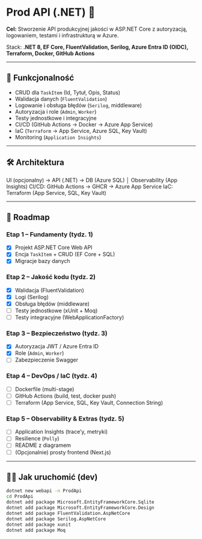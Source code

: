 # Prod API (.NET) 🚀

**Cel:** Stworzenie API produkcyjnej jakości w ASP.NET Core z autoryzacją, logowaniem, testami i infrastrukturą w Azure.

Stack: **.NET 8, EF Core, FluentValidation, Serilog, Azure Entra ID (OIDC), Terraform, Docker, GitHub Actions**

---

## 🎯 Funkcjonalność

- CRUD dla `TaskItem` (Id, Tytuł, Opis, Status)
- Walidacja danych (`FluentValidation`)
- Logowanie i obsługa błędów (`Serilog`, middleware)
- Autoryzacja i role (`Admin`, `Worker`)
- Testy jednostkowe i integracyjne
- CI/CD (GitHub Actions → Docker → Azure App Service)
- IaC (`Terraform` → App Service, Azure SQL, Key Vault)
- Monitoring (`Application Insights`)

---

## 🛠 Architektura

UI (opcjonalny) → API (.NET) → DB (Azure SQL)
│
Observability (App Insights)
CI/CD: GitHub Actions → GHCR → Azure App Service
IaC: Terraform (App Service, SQL, Key Vault)

---

## 🚦 Roadmap

### Etap 1 – Fundamenty (tydz. 1)

- [x] Projekt ASP.NET Core Web API
- [x] Encja `TaskItem` + CRUD (EF Core + SQL)
- [x] Migracje bazy danych

### Etap 2 – Jakość kodu (tydz. 2)

- [x] Walidacja (FluentValidation)
- [x] Logi (Serilog)
- [x] Obsługa błędów (middleware)
- [ ] Testy jednostkowe (xUnit + Moq)
- [ ] Testy integracyjne (WebApplicationFactory)

### Etap 3 – Bezpieczeństwo (tydz. 3)

- [x] Autoryzacja JWT / Azure Entra ID
- [x] Role (`Admin`, `Worker`)
- [ ] Zabezpieczenie Swagger

### Etap 4 – DevOps / IaC (tydz. 4)

- [ ] Dockerfile (multi-stage)
- [ ] GitHub Actions (build, test, docker push)
- [ ] Terraform (App Service, SQL, Key Vault, Connection String)

### Etap 5 – Observability & Extras (tydz. 5)

- [ ] Application Insights (trace’y, metryki)
- [ ] Resilience (`Polly`)
- [ ] README z diagramem
- [ ] (Opcjonalnie) prosty frontend (Next.js)

---

## 🧑‍💻 Jak uruchomić (dev)

```bash
dotnet new webapi -n ProdApi
cd ProdApi
dotnet add package Microsoft.EntityFrameworkCore.Sqlite
dotnet add package Microsoft.EntityFrameworkCore.Design
dotnet add package FluentValidation.AspNetCore
dotnet add package Serilog.AspNetCore
dotnet add package xunit
dotnet add package Moq
```
